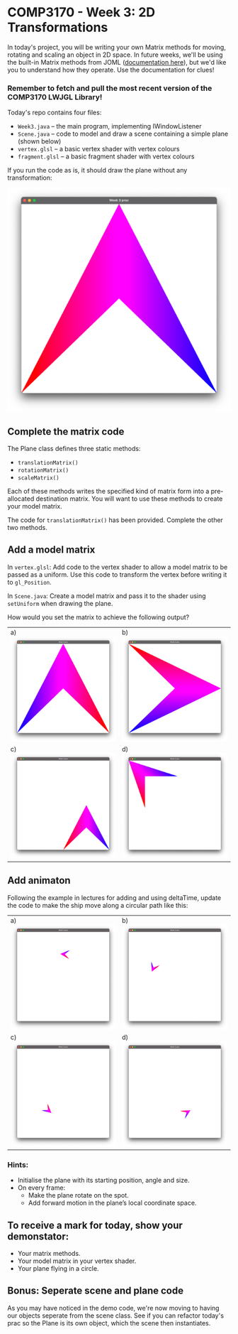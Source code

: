 # COMP3170 - Week 3: 2D Transformations

In today's project, you will be writing your own Matrix methods for moving, rotating and scaling an object in 2D space. In future weeks, we'll be using the built-in Matrix methods from JOML ([documentation here](https://joml-ci.github.io/JOML/apidocs/org/joml/Matrix4f.html)), but we'd like you to understand how they operate. Use the documentation for clues!

### Remember to fetch and pull the most recent version of the COMP3170 LWJGL Library!

Today's repo contains four files:
* `Week3.java` – the main program, implementing IWindowListener
* `Scene.java` – code to model and draw a scene containing a simple plane (shown below)
* `vertex.glsl` – a basic vertex shader with vertex colours
* `fragment.glsl` – a basic fragment shader with vertex colours

If you run the code as is, it should draw the plane without any transformation:

![An imageo of a magenta and blue plane on a white background](images/initialplane.png)

## Complete the matrix code

The Plane class defines three static methods:
* `translationMatrix()`
* `rotationMatrix()`
* `scaleMatrix()`

Each of these methods writes the specified kind of matrix form into a pre-allocated destination matrix. You will want to use these methods to create your model matrix. 

The code for `translationMatrix()` has been provided. Complete the other two methods.

## Add a model matrix 

In `vertex.glsl`: Add code to the vertex shader to allow a model matrix to be passed as a uniform. Use this code to transform the vertex before writing it to `gl_Position`.

In `Scene.java`: Create a model matrix and pass it to the shader using `setUniform` when drawing the plane.

How would you set the matrix to achieve the following output?

|                              |                               |
| ---------------------------- | ----------------------------- |
| a)![](images/neutralplane.png) | b)![](images/rightplane.png)    |
| c)![](images/smallplane.png)   | d)![](images/cornerplane.png)   |

## Add animaton 

Following the example in lectures for adding and using deltaTime, update the code to make the ship move along a circular path like this:

|                              |                               |
| ---------------------------- | ----------------------------- |
| a)![](images/flyingplane1.png) | b)![](images/flyingplane2.png)    |
| c)![](images/flyingplane3.png)   | d)![](images/flyingplane4.png)   |

### Hints:
* Initialise the plane with its starting position, angle and size.
* On every frame:
    * Make the plane rotate on the spot.
    * Add forward motion in the plane’s local coordinate space.

## To receive a mark for today, show your demonstator:
* Your matrix methods.
* Your model matrix in your vertex shader.
* Your plane flying in a circle.

## Bonus: Seperate scene and plane code
As you may have noticed in the demo code, we're now moving to having our objects seperate from the scene class. See if you can refactor today's prac so the Plane is its own object, which the scene then instantiates.